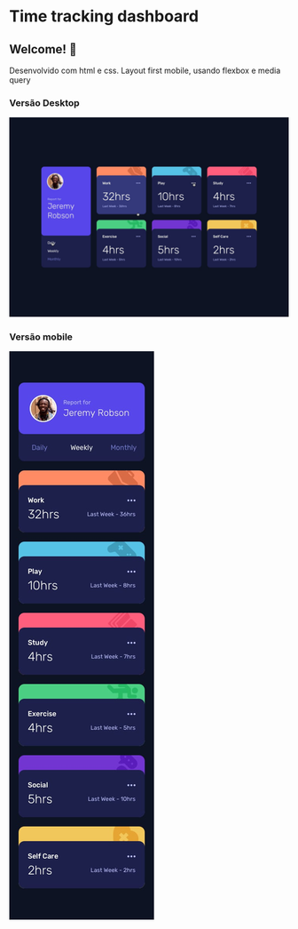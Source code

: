# Time tracking dashboard

## Welcome! 👋

Desenvolvido com html e css. Layout first mobile, usando flexbox e media query

### Versão Desktop

![Design preview for the Time tracking dashboard coding challenge](./design/active-states.jpg)

### Versão mobile

![Design preview mobile for the Time tracking dashboard coding challenge](./design/mobile-design.jpg)
